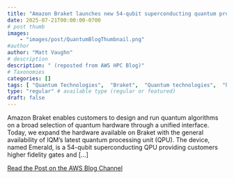 ```yaml
---
title: "Amazon Braket launches new 54-qubit superconducting quantum processor from IQM"
date: 2025-07-21T00:00:00-0700
# post thumb
images:
    - "images/post/QuantumBlogThumbnail.png"
#author
author: "Matt Vaughn"
# description
description: " (reposted from AWS HPC Blog)"
# Taxonomies
categories: []
tags: [ "Quantum Technologies",  "Braket",  "Quantum technologies",  "hpcblog", ]
type: "regular" # available type (regular or featured)
draft: false
---
```


Amazon Braket enables customers to design and run quantum algorithms on a broad selection of quantum hardware through a unified interface. Today, we expand the hardware available on Braket with the general availability of IQM’s latest quantum processing unit (QPU). The device, named Emerald, is a 54-qubit superconducting QPU providing customers higher fidelity gates and […]

<a href="https://aws.amazon.com/blogs/quantum-computing/amazon-braket-launches-new-54-qubit-superconducting-quantum-processor-from-iqm/" class="btn btn-primary btn-lg active" role="button" aria-pressed="true" style="margin-top: 8px;">Read the Post on the AWS Blog Channel</a>